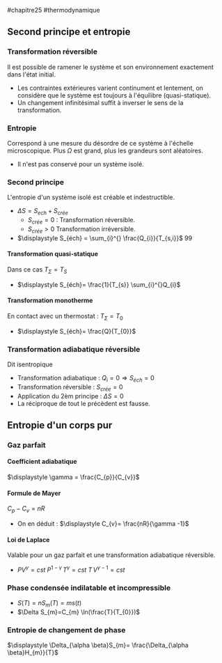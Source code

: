#chapitre25 #thermodynamique 
## Second principe et entropie
### Transformation réversible 
Il est possible de ramener le système et son environnement exactement dans l'état initial.
- Les contraintes extérieures varient continument et lentement, on considère que le système est toujours à l'équilibre (quasi-statique).
- Un changement infinitésimal suffit à inverser le sens de la transformation. 
### Entropie 
Correspond à une mesure du désordre de ce système à l'échelle microscopique. Plus $\Omega$ est grand, plus les grandeurs sont aléatoires. 
- Il n'est pas conservé pour un système isolé. 
### Second principe 
L'entropie d'un système isolé est créable et indestructible.
- $\Delta S = S_{ech}+S_{crée}$ 
	- $S_{crée}=0$ : Transformation réversible. 
	- $S_{crée}>0$ Transformation irréversible. 
- $\displaystyle S_{éch} = \sum_{i}^{} \frac{Q_{i}}{T_{s,i}}$ 99
#### Transformation quasi-statique
Dans ce cas $T_{\Sigma}= T_{S}$
- $\displaystyle S_{éch}= \frac{1}{T_{s}} \sum_{i}^{}Q_{i}$
#### Transformation monotherme 
En contact avec un thermostat : $T_{\Sigma}= T_{0}$
- $\displaystyle S_{éch}= \frac{Q}{T_{0}}$ 
### Transformation adiabatique réversible
Dit isentropique 
- Transformation adiabatique : $Q_{i}=0 \Rightarrow S_{éch}=0$ 
- Transformation réversible : $S_{crée}=0$ 
- Application du 2èm principe : $\Delta S = 0$
- La réciproque de tout le précèdent est fausse.

## Entropie d'un corps pur
### Gaz parfait 
#### Coefficient adiabatique 
$\displaystyle \gamma = \frac{C_{p}}{C_{v}}$ 
#### Formule de Mayer 
$C_{p}-C_{v}=nR$
- On en déduit : $\displaystyle C_{v}= \frac{nR}{\gamma -1}$ 
#### Loi de Laplace
Valable pour un gaz parfait et une transformation adiabatique réversible.
- $PV^{\gamma}=cst$        $P^{1-\gamma}\,T^{\gamma}=cst$      $T\,V^{\gamma-1}=cst$ 
### Phase condensée indilatable et incompressible
- $S(T)=nS_{m}(T)=ms(t)$ 
- $\Delta S_{m}=C_{m} \ln(\frac{T}{T_{0}})$ 
### Entropie de changement de phase 
$\displaystyle \Delta_{\alpha \beta}S_{m}= \frac{\Delta_{\alpha \beta}H_{m}}{T}$
